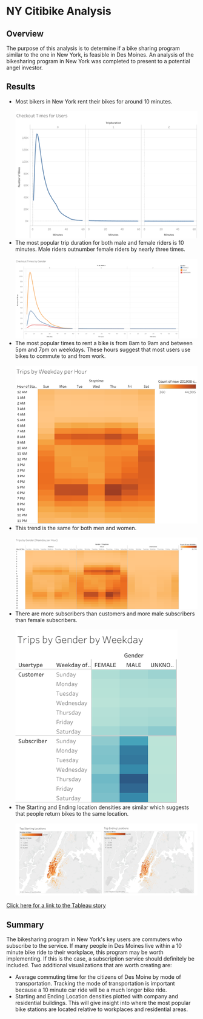 # NY Citibike Analysis

## Overview
The purpose of this analysis is to determine if a bike sharing program similar to the one in New York, is feasible in Des Moines. An analysis of the bikesharing program in New York was completed to present to a potential angel investor.

## Results 
 - Most bikers in New York rent their bikes for around 10 minutes. </br></br>
    <img src = "https://github.com/Kee2u/bikesharing/blob/main/pictures/Checkout%20Times%20for%20Users.png?raw=true">
 - The most popular trip duration for both male and female riders is 10 minutes. Male riders outnumber female riders by nearly three times.</br></br>
    <img src = "https://github.com/Kee2u/bikesharing/blob/main/pictures/Checkout%20Times%20by%20Gender.png?raw=true">
 - The most popular times to rent a bike is from 8am to 9am and between 5pm and 7pm on weekdays. These hours suggest that most users use bikes to commute to and from work.</br></br>
   <img src = "https://github.com/Kee2u/bikesharing/blob/main/pictures/Trips%20by%20Weekday%20per%20Hour.png?raw=true">
 - This trend is the same for both men and women.</br></br>
   <img src = "https://github.com/Kee2u/bikesharing/blob/main/pictures/Trips%20by%20Gender%20(Weekday%20per%20Hour).png?raw=true">
 - There are more subscribers than customers and more male subscribers than female subscribers.</br></br>
   <img src = "https://github.com/Kee2u/bikesharing/blob/main/pictures/Trips%20by%20Gender%20by%20Weekday.png?raw=true">
 - The Starting and Ending location densities are similar which suggests that people return bikes to the same location.</br></br>
   <img src = "https://github.com/Kee2u/bikesharing/blob/main/pictures/Starting%20and%20Ending%20Locations.png?raw=true">


[Click here for a link to the Tableau story](https://public.tableau.com/shared/KGC88B4BQ?:display_count=y&:origin=viz_share_link)

## Summary
The bikesharing program in New York's key users are commuters who subscribe to the service. If many people in Des Moines live within a 10 minute bike ride to their workplace, this program may be worth implementing. If this is the case, a subscription service should definitely be included. 
Two additional visualizations that are worth creating are:
 - Average commuting time for the citizens of Des Moine by mode of transportation. Tracking the mode of transportation is important because a 10 minute car ride will be a much longer bike ride.
 - Starting and Ending Location densities plotted with company and residential buildings. This will give insight into where the most popular bike stations are located relative to workplaces and residential areas.



